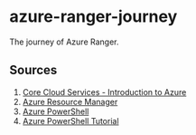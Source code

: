 # azure-ranger-journey
The journey of Azure Ranger.

## Sources
1. [Core Cloud Services - Introduction to Azure](https://docs.microsoft.com/en-us/learn/modules/welcome-to-azure/)
2. [Azure Resource Manager](https://docs.microsoft.com/en-us/azure/azure-resource-manager/resource-group-overview?toc=%2fazure%2fvirtual-machines%2fwindows%2ftoc.json) 
3. [Azure PowerShell](https://docs.microsoft.com/en-us/powershell/azure/overview?view=azps-1.2.0)
4. [Azure PowerShell Tutorial](https://docs.microsoft.com/en-us/powershell/azure/azureps-vm-tutorial?view=azps-1.2.0)
